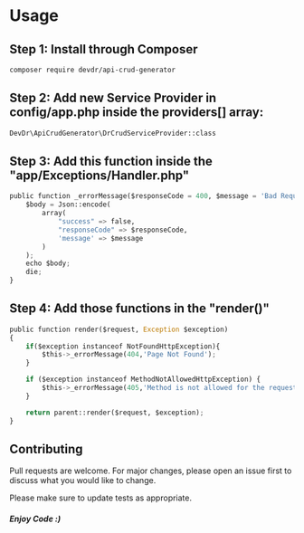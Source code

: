 # Usage

## Step 1: Install through Composer

```bash 
composer require devdr/api-crud-generator
```

## Step 2: Add new Service Provider in config/app.php inside the providers[] array:

```bash
DevDr\ApiCrudGenerator\DrCrudServiceProvider::class
```

## Step 3: Add this function inside the "app/Exceptions/Handler.php"

```python
public function _errorMessage($responseCode = 400, $message = 'Bad Request'){
    $body = Json::encode(
        array(
            "success" => false,
            "responseCode" => $responseCode,
            'message' => $message
        )
    );
    echo $body;
    die;
}
```

## Step 4: Add those functions in the "render()"

```python
public function render($request, Exception $exception)
{
    if($exception instanceof NotFoundHttpException){
        $this->_errorMessage(404,'Page Not Found');
    }

    if ($exception instanceof MethodNotAllowedHttpException) {
        $this->_errorMessage(405,'Method is not allowed for the requested route');
    }

    return parent::render($request, $exception);
}
```

## Contributing
Pull requests are welcome. For major changes, please open an issue first to discuss what you would like to change.

Please make sure to update tests as appropriate.

##### Enjoy Code :)
